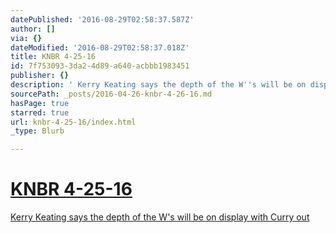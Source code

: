 ```yaml
---
datePublished: '2016-08-29T02:58:37.587Z'
author: []
via: {}
dateModified: '2016-08-29T02:58:37.018Z'
title: KNBR 4-25-16
id: 7f753093-3da2-4d89-a640-acbbb1983451
publisher: {}
description: ' Kerry Keating says the depth of the W''s will be on display with Curry out'
sourcePath: _posts/2016-04-26-knbr-4-26-16.md
hasPage: true
starred: true
url: knbr-4-25-16/index.html
_type: Blurb

---
```

# [KNBR 4-25-16][0]

[Kerry Keating says the depth of the W's will be on display with Curry out][0]

[0]: https://audioboom.com/boos/4480690-4-25-kerry-keating-says-the-depth-of-the-w-s-will-be-on-display-with-curry-out?t=0